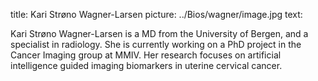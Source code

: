 title: Kari Strøno Wagner-Larsen
picture: ../Bios/wagner/image.jpg
text: 

Kari Strøno Wagner-Larsen is a MD from the University of Bergen, and a specialist in radiology. She is currently working on a PhD project in the Cancer Imaging group at MMIV. Her research focuses on artificial intelligence guided imaging biomarkers in uterine cervical cancer.
